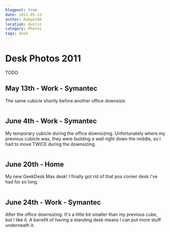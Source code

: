 ```yaml
---
blogpost: true
date: 2011-05-13
author: Robpol86
location: Austin
category: Photos
tags: desk
---
```


# Desk Photos 2011

TODO

## May 13th - Work - Symantec

The same cubicle shortly before another office downsize.

```{imgur-image} l98S5
```

## June 4th - Work - Symantec

My temporary cubicle during the office downsizing. Unfortunately where my previous cubicle was, they were building a wall right down the middle, so I had to move TWICE during the downsizing.

```{imgur-image} Tx1sD
```

## June 20th - Home

My new GeekDesk Max desk! I finally got rid of that pos corner desk I've had for so long.

```{imgur-image} upOtb
```

## June 24th - Work - Symantec

After the office downsizing. It's a little bit smaller than my previous cube, but I like it. A benefit of having a standing desk means I can put more stuff underneath it.

```{imgur-image} iqWMw
```
